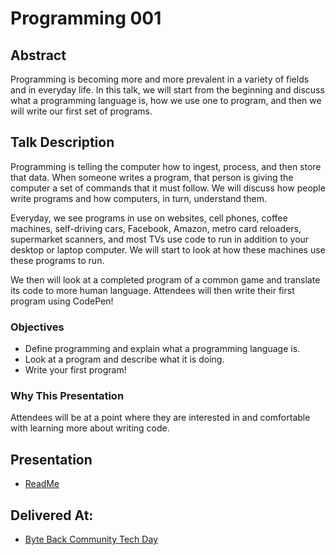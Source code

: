 # Programming 001

## Abstract

Programming is becoming more and more prevalent in a variety of fields and in everyday life. In this talk, we will start from the beginning and discuss what a programming language is, how we use one to program, and then we will write our first set of programs.

## Talk Description

Programming is telling the computer how to ingest, process, and then store that data. When someone writes a program, that person is giving the computer a set of commands that it must follow. We will discuss how people write programs and how computers, in turn, understand them. 

Everyday, we see programs in use on websites, cell phones, coffee machines, self-driving cars, Facebook, Amazon, metro card reloaders, supermarket scanners, and most TVs use code to run in addition to your desktop or laptop computer. We will start to look at how these machines use these programs to run.

We then will look at a completed program of a common game and translate its code to more human language. Attendees will then write their first program using CodePen!

### Objectives

* Define programming and explain what a programming language is.
* Look at a program and describe what it is doing.
* Write your first program!

### Why This Presentation
Attendees will be at a point where they are interested in and comfortable with learning more about writing code.

## Presentation
* [ReadMe](https://github.com/aspittel/programming001)

## Delivered At:
* [Byte Back Community Tech Day](https://technical.ly/dc/2017/10/05/byte-back-community-day/)

